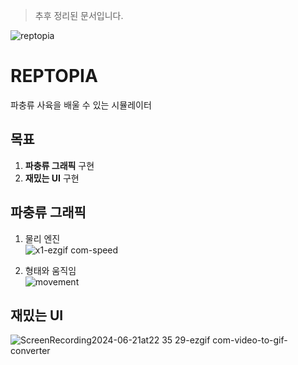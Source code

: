 > 추후 정리된 문서입니다.  

![reptopia](https://github.com/wndgur2/Reptopia/assets/65120311/99d587c1-d3cc-4c0f-9f2c-16905a4c73e0)  
# REPTOPIA  
파충류 사육을 배울 수 있는 시뮬레이터  

## 목표  
1. **파충류 그래픽** 구현  
2. **재밌는 UI** 구현  

## 파충류 그래픽  

1. 물리 엔진  
![x1-ezgif com-speed](https://github.com/wndgur2/Reptopia/assets/65120311/3432b868-02a5-4a87-b39a-5053e869859e)  

2. 형태와 움직임  
![movement](https://github.com/wndgur2/Reptopia/assets/65120311/347c90c2-9b3e-4bae-abe3-363891bb251d)


## 재밌는 UI
![ScreenRecording2024-06-21at22 35 29-ezgif com-video-to-gif-converter](https://github.com/wndgur2/Reptopia/assets/65120311/57baf603-5f17-47e9-8d07-9b4aa1e63acd)